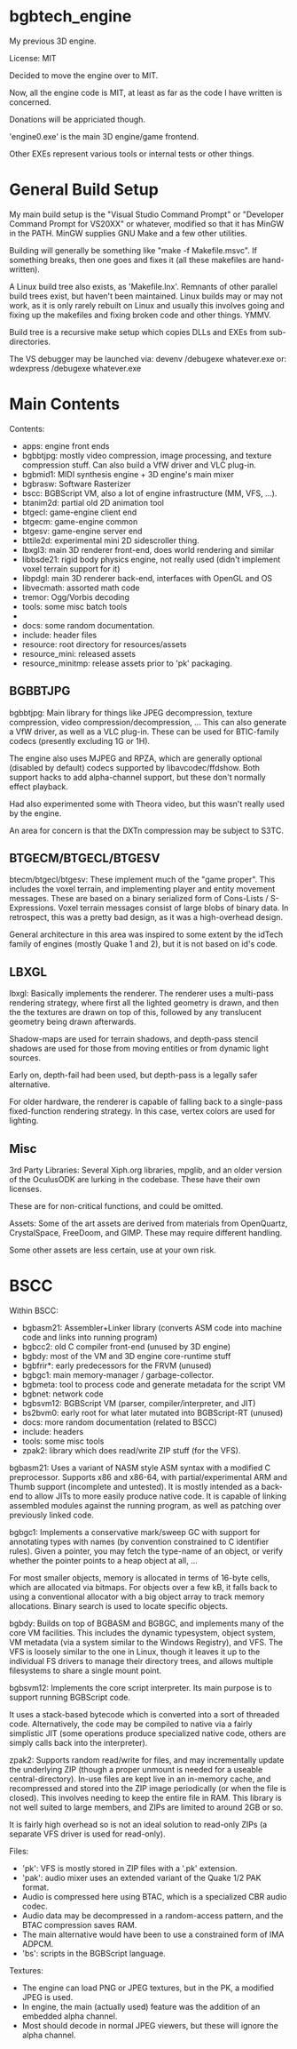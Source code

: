 # bgbtech_engine
My previous 3D engine.

License: MIT

Decided to move the engine over to MIT.

Now, all the engine code is MIT, at least as far as the code I have written is concerned.

Donations will be appriciated though.


'engine0.exe' is the main 3D engine/game frontend.

Other EXEs represent various tools or internal tests or other things.


General Build Setup
===================

My main build setup is the "Visual Studio Command Prompt" or "Developer Command Prompt for VS20XX" or whatever, modified so that it has MinGW in the PATH. MinGW supplies GNU Make and a few other utilities.

Building will generally be something like "make -f Makefile.msvc". If something breaks, then one goes and fixes it (all these makefiles are hand-written).

A Linux build tree also exists, as 'Makefile.lnx'. Remnants of other parallel build trees exist, but haven't been maintained. Linux builds may or may not work, as it is only rarely rebuilt on Linux and usually this involves going and fixing up the makefiles and fixing broken code and other things. YMMV.

Build tree is a recursive make setup which copies DLLs and EXEs from sub-directories.

The VS debugger may be launched via:
  devenv /debugexe whatever.exe
or:
  wdexpress /debugexe whatever.exe


Main Contents
=============

Contents:
* apps: engine front ends
* bgbbtjpg: mostly video compression, image processing, and texture compression stuff. Can also build a VfW driver and VLC plug-in.
* bgbmid1: MIDI synthesis engine + 3D engine's main mixer
* bgbrasw: Software Rasterizer
* bscc: BGBScript VM, also a lot of engine infrastructure (MM, VFS, ...).
* btanim2d: partial old 2D animation tool
* btgecl: game-engine client end
* btgecm: game-engine common
* btgesv: game-engine server end
* bttile2d: experimental mini 2D sidescroller thing.
* lbxgl3: main 3D renderer front-end, does world rendering and similar
* libbsde21: rigid body physics engine, not really used (didn't implement voxel terrain support for it)
* libpdgl: main 3D renderer back-end, interfaces with OpenGL and OS
* libvecmath: assorted math code
* tremor: Ogg/Vorbis decoding
* tools: some misc batch tools
* 
* docs: some random documentation.
* include: header files
* resource: root directory for resources/assets
* resource_mini: released assets
* resource_minitmp: release assets prior to 'pk' packaging.


BGBBTJPG
--------

bgbbtjpg:
Main library for things like JPEG decompression, texture compression, video compression/decompression, ... This can also generate a VfW driver, as well as a VLC plug-in. These can be used for BTIC-family codecs (presently excluding 1G or 1H).

The engine also uses MJPEG and RPZA, which are generally optional (disabled by default) codecs supported by libavcodec/ffdshow. Both support hacks to add alpha-channel support, but these don't normally effect playback.

Had also experimented some with Theora video, but this wasn't really used by the engine.

An area for concern is that the DXTn compression may be subject to S3TC.


BTGECM/BTGECL/BTGESV
--------------------

btecm/btgecl/btgesv:
These implement much of the "game proper".
This includes the voxel terrain, and implementing player and entity movement messages. These are based on a binary serialized form of Cons-Lists / S-Expressions. Voxel terrain messages consist of large blobs of binary data. In retrospect, this was a pretty bad design, as it was a high-overhead design.

General architecture in this area was inspired to some extent by the idTech family of engines (mostly Quake 1 and 2), but it is not based on id's code.


LBXGL
-----

lbxgl:
Basically implements the renderer.
The renderer uses a multi-pass rendering strategy, where first all the lighted geometry is drawn, and then the the textures are drawn on top of this, followed by any translucent geometry being drawn afterwards.

Shadow-maps are used for terrain shadows, and depth-pass stencil shadows are used for those from moving entities or from dynamic light sources.

Early on, depth-fail had been used, but depth-pass is a legally safer alternative.


For older hardware, the renderer is capable of falling back to a single-pass fixed-function rendering strategy. In this case, vertex colors are used for lighting.


Misc
----

3rd Party Libraries:
Several Xiph.org libraries, mpglib, and an older version of the OculusODK are lurking in the codebase. These have their own licenses.

These are for non-critical functions, and could be omitted.


Assets:
Some of the art assets are derived from materials from OpenQuartz, CrystalSpace, FreeDoom, and GIMP. These may require different handling.

Some other assets are less certain, use at your own risk.


BSCC
====

Within BSCC:
* bgbasm21: Assembler+Linker library (converts ASM code into machine code and links into running program)
* bgbcc2: old C compiler front-end (unused by 3D engine)
* bgbdy: most of the VM and 3D engine core-runtime stuff
* bgbfrir*: early predecessors for the FRVM (unused)
* bgbgc1: main memory-manager / garbage-collector.
* bgbmeta: tool to process code and generate metadata for the script VM
* bgbnet: network code
* bgbsvm12: BGBScript VM (parser, compiler/interpreter, and JIT)
* bs2bvm0: early root for what later mutated into BGBScript-RT (unused)
* docs: more random documentation (related to BSCC)
* include: headers
* tools: some misc tools
* zpak2: library which does read/write ZIP stuff (for the VFS).


bgbasm21:
Uses a variant of NASM style ASM syntax with a modified C preprocessor.
Supports x86 and x86-64, with partial/experimental ARM and Thumb support (incomplete and untested). It is mostly intended as a back-end to allow JITs to more easily produce native code. It is capable of linking assembled modules against the running program, as well as patching over previously linked code.

bgbgc1:
Implements a conservative mark/sweep GC with support for annotating types with names (by convention constrained to C identifier rules). Given a pointer, you may fetch the type-name of an object, or verify whether the pointer points to a heap object at all, ...

For most smaller objects, memory is allocated in terms of 16-byte cells, which are allocated via bitmaps. For objects over a few kB, it falls back to using a conventional allocator with a big object array to track memory allocations. Binary search is used to locate specific objects.

bgbdy:
Builds on top of BGBASM and BGBGC, and implements many of the core VM facilities. This includes the dynamic typesystem, object system, VM metadata (via a system similar to the Windows Registry), and VFS. The VFS is loosely similar to the one in Linux, though it leaves it up to the individual FS drivers to manage their directory trees, and allows multiple filesystems to share a single mount point.

bgbsvm12:
Implements the core script interpreter. Its main purpose is to support running BGBScript code.

It uses a stack-based bytecode which is converted into a sort of threaded code. Alternatively, the code may be compiled to native via a fairly simplistic JIT (some operations produce specialized native code, others are simply calls back into the interpreter).


zpak2:
Supports random read/write for files, and may incrementally update the underlying ZIP (though a proper unmount is needed for a useable central-directory). In-use files are kept live in an in-memory cache, and recompressed and stored into the ZIP image periodically (or when the file is closed). This involves needing to keep the entire file in RAM. This library is not well suited to large members, and ZIPs are limited to around 2GB or so.

It is fairly high overhead so is not an ideal solution to read-only ZIPs (a separate VFS driver is used for read-only).


Files:
* 'pk': VFS is mostly stored in ZIP files with a '.pk' extension.
* 'pak': audio mixer uses an extended variant of the Quake 1/2 PAK format.
* Audio is compressed here using BTAC, which is a specialized CBR audio codec.
* Audio data may be decompressed in a random-access pattern, and the BTAC compression saves RAM.
* The main alternative would have been to use a constrained form of IMA ADPCM.
* 'bs': scripts in the BGBScript language.

Textures:
* The engine can load PNG or JPEG textures, but in the PK, a modified JPEG is used.
* In engine, the main (actually used) feature was the addition of an embedded alpha channel.
* Most should decode in normal JPEG viewers, but these will ignore the alpha channel.
